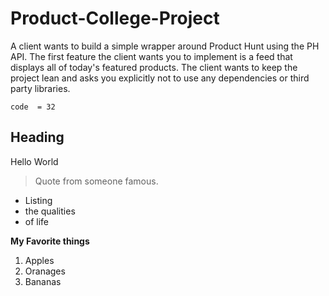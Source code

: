 # Product-College-Project
A client wants to build a simple wrapper around Product Hunt using the PH API. 
The first feature the client wants you to implement is a feed that displays all of today's featured products. 
The client wants to keep the project lean and asks you explicitly not to use any dependencies or third party libraries.

`code  = 32`

## Heading

Hello World 

> Quote from someone famous.

- Listing
- the qualities 
- of life

**My Favorite things**

1. Apples
2. Oranages
3. Bananas


